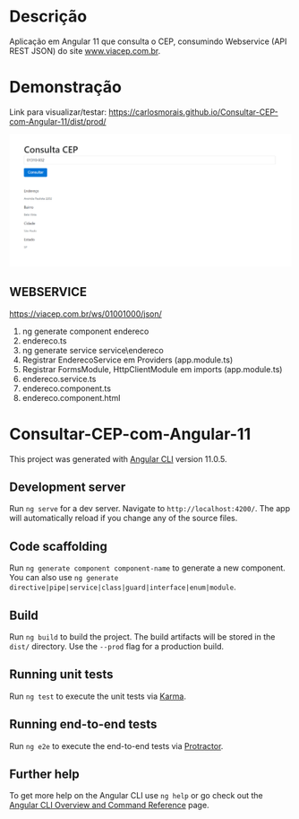# Descrição
Aplicação em Angular 11 que consulta o CEP, consumindo Webservice (API REST JSON) do site www.viacep.com.br.

# Demonstração
Link para visualizar/testar: https://carlosmorais.github.io/Consultar-CEP-com-Angular-11/dist/prod/

<a href="https://carlosmorais.github.io/Consultar-CEP-com-Angular-11/dist/prod/" target="_blank">![alt text](src/assets/print.png)</a>

## WEBSERVICE
https://viacep.com.br/ws/01001000/json/

1. ng generate component endereco
2. endereco.ts
3. ng generate service service\endereco
4. Registrar EnderecoService em Providers (app.module.ts)
5. Registrar FormsModule, HttpClientModule em imports (app.module.ts)
6. endereco.service.ts 
7. endereco.component.ts
8. endereco.component.html

# Consultar-CEP-com-Angular-11
This project was generated with [Angular CLI](https://github.com/angular/angular-cli) version 11.0.5.

## Development server

Run `ng serve` for a dev server. Navigate to `http://localhost:4200/`. The app will automatically reload if you change any of the source files.

## Code scaffolding

Run `ng generate component component-name` to generate a new component. You can also use `ng generate directive|pipe|service|class|guard|interface|enum|module`.

## Build

Run `ng build` to build the project. The build artifacts will be stored in the `dist/` directory. Use the `--prod` flag for a production build.

## Running unit tests

Run `ng test` to execute the unit tests via [Karma](https://karma-runner.github.io).

## Running end-to-end tests

Run `ng e2e` to execute the end-to-end tests via [Protractor](http://www.protractortest.org/).

## Further help

To get more help on the Angular CLI use `ng help` or go check out the [Angular CLI Overview and Command Reference](https://angular.io/cli) page.


